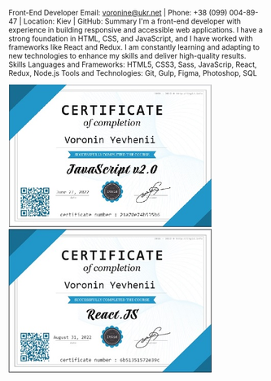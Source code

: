 Front-End Developer 
Email: voronine@ukr.net | Phone: +38 (099) 004-89-47 | Location: Kiev | GitHub: 
Summary
I'm a front-end developer with experience in building responsive and accessible web applications. I have a strong foundation in HTML, CSS, and JavaScript, and I have worked with frameworks like React and Redux. I am constantly learning and adapting to new technologies to enhance my skills and deliver high-quality results.
Skills
Languages and Frameworks: HTML5, CSS3, Sass, JavaScrip, React, Redux, Node.js
Tools and Technologies: Git, Gulp, Figma, Photoshop, SQL

![](https://github.com/voronine/voronine/blob/main/js.jpg)
![](https://github.com/voronine/voronine/blob/main/react.jpg)

